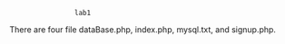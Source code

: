                     lab1
   There are four file dataBase.php, index.php, mysql.txt, 
and signup.php. 
